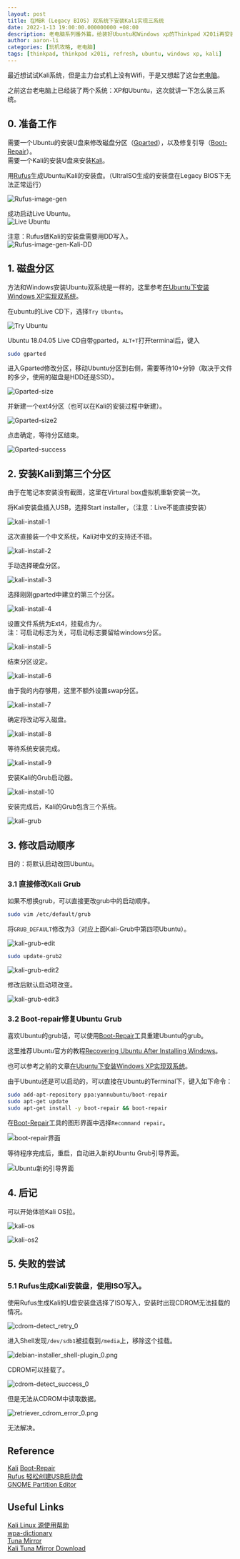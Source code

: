 ```yaml
---
layout: post
title: 在MBR (Legacy BIOS) 双系统下安装Kali实现三系统
date: 2022-1-13 19:00:00.000000000 +08:00
description: 老电脑系列番外篇，给装好Ubuntu和Windows xp的Thinkpad X201i再安装Kali，其实安装Kali之后就实现了三系统，不过grub的启动顺序不是想要的，还是修复了一下。
author: aaron-li
categories: [玩机攻略, 老电脑]
tags: [thinkpad, thinkpad x201i, refresh, ubuntu, windows xp, kali]
---
```



最近想试试Kali系统，但是主力台式机上没有Wifi，于是又想起了这台[老电脑]({{site.url}}/2019/11/thinkpadx201i-refresh/)。

之前这台老电脑上已经装了两个系统：XP和Ubuntu，这次就讲一下怎么装三系统。

## 0. 准备工作

需要一个Ubuntu的安装U盘来修改磁盘分区（[Gparted](https://gparted.org/display-doc.php?name=moving-space-between-partitions)），以及修复引导（[Boot-Repair](https://help.ubuntu.com/community/Boot-Repair)）。  
需要一个Kali的安装U盘来安装[Kali](https://www.kali.org/)。  

用[Rufus](https://rufus.ie/zh_CN.html)生成Ubuntu/Kali的安装盘。（UltraISO生成的安装盘在Legacy BIOS下无法正常运行）  

![Rufus-image-gen](/assets/img/posts/2021-01-11-install-xp-under-ubuntu/rufus-ubuntu.png)  

成功启动Live Ubuntu。  
![Live Ubuntu](/assets/img/posts/2021-01-11-install-xp-under-ubuntu/ubuntu-live.png)  

注意：Rufus做Kali的安装盘需要用DD写入。  
![Rufus-image-gen-Kali-DD](/assets/img/posts/2022-01-13-install-kali-on-mbr-with-two-os/rufus-kali.png)  


## 1. 磁盘分区

方法和Windows安装Ubuntu双系统是一样的，这里参考[在Ubuntu下安装Windows XP实现双系统]({{site.url}}/2021/01/install-xp-under-ubuntu/#tocAnchor-1-2)。  

在ubuntu的Live CD下，选择`Try Ubuntu`。  

![Try Ubuntu](/assets/img/posts/2021-01-11-install-xp-under-ubuntu/try-ubuntu.png)  

Ubuntu 18.04.05 Live CD自带gparted，`ALT+T`打开terminal后，键入  
```bash
sudo gparted
```

进入Gparted修改分区，移动Ubuntu分区到右侧，需要等待10+分钟（取决于文件的多少，使用的磁盘是HDD还是SSD）。  

![Gparted-size](/assets/img/posts/2022-01-13-install-kali-on-mbr-with-two-os/gparted1.png)

并新建一个ext4分区（也可以在Kali的安装过程中新建）。  

![Gparted-size2](/assets/img/posts/2022-01-13-install-kali-on-mbr-with-two-os/gparted2.png)

点击确定，等待分区结束。  

![Gparted-success](/assets/img/posts/2022-01-13-install-kali-on-mbr-with-two-os/gparted3.png)


## 2. 安装Kali到第三个分区

由于在笔记本安装没有截图，这里在Virtural box虚拟机重新安装一次。  

将Kali安装盘插入USB，选择Start installer，（注意：Live不能直接安装）  

![kali-install-1](/assets/img/posts/2022-01-13-install-kali-on-mbr-with-two-os/kali1.png)

这次直接装一个中文系统，Kali对中文的支持还不错。  

![kali-install-2](/assets/img/posts/2022-01-13-install-kali-on-mbr-with-two-os/kali2.png)

手动选择硬盘分区。  

![kali-install-3](/assets/img/posts/2022-01-13-install-kali-on-mbr-with-two-os/kali3.png)

选择刚刚gparted中建立的第三个分区。  

![kali-install-4](/assets/img/posts/2022-01-13-install-kali-on-mbr-with-two-os/kali4.png)

设置文件系统为Ext4，挂载点为`/`。  
注：可启动标志为关，可启动标志要留给windows分区。  

![kali-install-5](/assets/img/posts/2022-01-13-install-kali-on-mbr-with-two-os/kali5.png)

结束分区设定。  

![kali-install-6](/assets/img/posts/2022-01-13-install-kali-on-mbr-with-two-os/kali6.png)

由于我的内存够用，这里不额外设置swap分区。  

![kali-install-7](/assets/img/posts/2022-01-13-install-kali-on-mbr-with-two-os/kali7.png)

确定将改动写入磁盘。  

![kali-install-8](/assets/img/posts/2022-01-13-install-kali-on-mbr-with-two-os/kali8.png)

等待系统安装完成。  

![kali-install-9](/assets/img/posts/2022-01-13-install-kali-on-mbr-with-two-os/kali9.png)

安装Kali的Grub启动器。  

![kali-install-10](/assets/img/posts/2022-01-13-install-kali-on-mbr-with-two-os/kali10.png)

安装完成后，Kali的Grub包含三个系统。  

![kali-grub](/assets/img/posts/2022-01-13-install-kali-on-mbr-with-two-os/kali-grub.png)



## 3. 修改启动顺序
目的：将默认启动改回Ubuntu。  

### 3.1 直接修改Kali Grub
如果不想换grub，可以直接更改grub中的启动顺序。  

```bash
sudo vim /etc/default/grub
```
将`GRUB_DEFAULT`修改为3（对应上面Kali-Grub中第四项Ubuntu）。  

![kali-grub-edit](/assets/img/posts/2022-01-13-install-kali-on-mbr-with-two-os/kali-grub-edit.png)

```bash
sudo update-grub2
```

![kali-grub-edit2](/assets/img/posts/2022-01-13-install-kali-on-mbr-with-two-os/kali-grub-edit2.png)

修改后默认启动项改变。  

![kali-grub-edit3](/assets/img/posts/2022-01-13-install-kali-on-mbr-with-two-os/kali-grub-edit3.png)



### 3.2 Boot-repair修复Ubuntu Grub
喜欢Ubuntu的grub话，可以使用[Boot-Repair](https://help.ubuntu.com/community/Boot-Repair)工具重建Ubuntu的grub。  

这里推荐Ubuntu官方的教程[Recovering Ubuntu After Installing Windows](https://help.ubuntu.com/community/RecoveringUbuntuAfterInstallingWindows)。

也可以参考之前的文章[在Ubuntu下安装Windows XP实现双系统]({{site.url}}/2021/01/install-xp-under-ubuntu/#tocAnchor-1-5)。  

由于Ubuntu还是可以启动的，可以直接在Ubuntu的Terminal下，键入如下命令：  
```bash
sudo add-apt-repository ppa:yannubuntu/boot-repair
sudo apt-get update
sudo apt-get install -y boot-repair && boot-repair
```

在[Boot-Repair](https://help.ubuntu.com/community/Boot-Repair)工具的图形界面中选择`Recommand repair`。  

![boot-repair界面](/assets/img/posts/2021-01-11-install-xp-under-ubuntu/boot-repair.png)  

等待程序完成后，重启，自动进入新的Ubuntu Grub引导界面。  

![Ubuntu新的引导界面](/assets/img/posts/2022-01-13-install-kali-on-mbr-with-two-os/ubuntu-grub.png)

## 4. 后记

可以开始体验Kali OS拉。  

![kali-os](/assets/img/posts/2022-01-13-install-kali-on-mbr-with-two-os/kali-os.png)

![kali-os2](/assets/img/posts/2022-01-13-install-kali-on-mbr-with-two-os/kali-os2.png)

## 5. 失败的尝试
### 5.1 Rufus生成Kali安装盘，使用ISO写入。

使用Rufus生成Kali的U盘安装盘选择了ISO写入，安装时出现CDROM无法挂载的情况。

![cdrom-detect_retry_0](/assets/img/posts/2022-01-13-install-kali-on-mbr-with-two-os/cdrom-detect_retry_0.png)

进入Shell发现`/dev/sdb1`被挂载到`/media`上，移除这个挂载。

![debian-installer_shell-plugin_0.png](/assets/img/posts/2022-01-13-install-kali-on-mbr-with-two-os/debian-installer_shell-plugin_0.png)

CDROM可以挂载了。

![cdrom-detect_success_0](/assets/img/posts/2022-01-13-install-kali-on-mbr-with-two-os/cdrom-detect_success_0.png)

但是无法从CDROM中读取数据。

![retriever_cdrom_error_0.png](/assets/img/posts/2022-01-13-install-kali-on-mbr-with-two-os/retriever_cdrom_error_0.png)

无法解决。

## Reference
[Kali](https://www.kali.org/)
[Boot-Repair](https://help.ubuntu.com/community/Boot-Repair)  
[Rufus 轻松创建USB启动盘](https://rufus.ie/zh_CN.html)  
[GNOME Partition Editor](https://gparted.org/display-doc.php?name=moving-space-between-partitions)  

## Useful Links
[Kali Linux 源使用帮助](https://mirrors.ustc.edu.cn/help/kali.html)  
[wpa-dictionary](https://github.com/conwnet/wpa-dictionary)  
[Tuna Mirror](https://mirrors.tuna.tsinghua.edu.cn/)  
[Kali Tuna Mirror Download](https://mirrors.tuna.tsinghua.edu.cn/kali-images/current/kali-linux-2021.4a-live-amd64.iso)  
